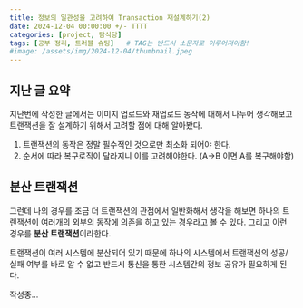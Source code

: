 ```yaml
---
title: 정보의 일관성을 고려하여 Transaction 재설계하기(2)
date: 2024-12-04 00:00:00 +/- TTTT
categories: [project, 탐식당]
tags: [공부 정리, 트러블 슈팅]	# TAG는 반드시 소문자로 이루어져야함!
#image: /assets/img/2024-12-04/thumbnail.jpeg
---
```

<style>
  figcaption {
    font-size: 14px;
    color: #555;
    font-style: italic;
  }
</style>

## 지난 글 요약
지난번에 작성한 글에서는 이미지 업로드와 재업로드 동작에 대해서 나누어 생각해보고 트랜잭션을 잘 설계하기 위해서 고려할 점에 대해 알아봤다.   
1. 트랜잭션의 동작은 정말 필수적인 것으로만 최소화 되어야 한다.
2. 순서에 따라 복구로직이 달라지니 이를 고려해야한다. (A->B 이면 A를 복구해야함)


## 분산 트랜잭션
그런데 나의 경우를 조금 더 트랜잭션의 관점에서 일반화해서 생각을 해보면
하나의 트랜잭션이 여러개의 외부의 동작에 의존을 하고 있는 경우라고 볼 수 있다.
그리고 이런 경우를 **분산 트랜잭션**이라한다.

트랜잭션이 여러 시스템에 분산되어 있기 때문에 하나의 시스템에서 트랜잭션의 성공/실패 여부를 바로 알 수 없고
반드시 통신을 통한 시스템간의 정보 공유가 필요하게 된다.


작성중...